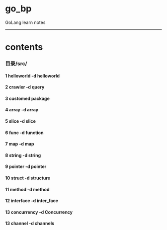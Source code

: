 # go_bp
GoLang learn notes

---
# contents
### 目录/src/
#### 1 helloworld -d helloworld
#### 2 crawler -d query
#### 3 customed package
#### 4 array -d array
#### 5 slice -d slice
#### 6 func -d function
#### 7 map -d map
#### 8 string -d string
#### 9 pointer -d pointer
#### 10 struct -d structure
#### 11 method -d method
#### 12 interface -d inter_face
#### 13 concurrency -d Concurrency
#### 13 channel -d channels
